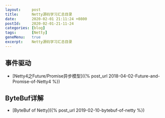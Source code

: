 ```yaml
---
layout:     post
title:      Netty源码学习汇总目录
date:       2020-02-01 21:11:24 +0800
postId:     2020-02-01-21-11-24
categories: [blog]
tags:       [Netty]
geneMenu:   true
excerpt:    Netty源码学习汇总目录
---
```


## 事件驱动

* [Netty4之Future/Promise异步模型]({% post_url 2018-04-02-Future-and-Promise-of-Netty4 %})

## ByteBuf详解

* [ByteBuf of Netty]({% post_url 2019-02-10-bytebuf-of-netty %})

